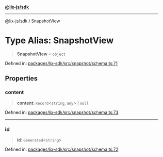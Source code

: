 [**@lix-js/sdk**](../README.md)

***

[@lix-js/sdk](../README.md) / SnapshotView

# Type Alias: SnapshotView

> **SnapshotView** = `object`

Defined in: [packages/lix-sdk/src/snapshot/schema.ts:71](https://github.com/opral/monorepo/blob/0501d8fe7eed9db1f8058e8d1d58b1d613ceaf43/packages/lix-sdk/src/snapshot/schema.ts#L71)

## Properties

### content

> **content**: `Record`\<`string`, `any`\> \| `null`

Defined in: [packages/lix-sdk/src/snapshot/schema.ts:73](https://github.com/opral/monorepo/blob/0501d8fe7eed9db1f8058e8d1d58b1d613ceaf43/packages/lix-sdk/src/snapshot/schema.ts#L73)

***

### id

> **id**: `Generated`\<`string`\>

Defined in: [packages/lix-sdk/src/snapshot/schema.ts:72](https://github.com/opral/monorepo/blob/0501d8fe7eed9db1f8058e8d1d58b1d613ceaf43/packages/lix-sdk/src/snapshot/schema.ts#L72)

